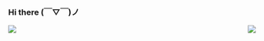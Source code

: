 ### Hi there (￣▽￣)ノ

<img align=left src="https://github-readme-stats.vercel.app/api/top-langs/?username=Rail-Shabayev&layout=donut-vertical">

<img align=right src="https://github-readme-stats.vercel.app/api?username=Rail-Shabayev&theme=synthwave&bg_color=14,302,123,432,123,169,4028,783">
